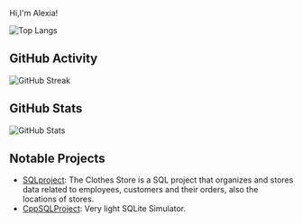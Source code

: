 Hi,I'm Alexia!

![Top Langs](https://github-readme-stats.vercel.app/api/top-langs/?username=alexiatanasie&layout=compact)

## GitHub Activity
![GitHub Streak](https://streak-stats.demolab.com/?user=alexiatanasie&theme=green)

## GitHub Stats
![GitHub Stats](https://github-readme-stats.vercel.app/api?username=alexiatanasie&show_icons=true&theme=radical)

## Notable Projects
- [SQLproject](https://github.com/alexiatanasie/SQLproject): The Clothes Store is a SQL project that organizes and stores data related to employees, customers and their orders, also the locations of stores.
- [CppSQLProject](https://github.com/alexiatanasie/CppSQLProject): Very light SQLite Simulator.

